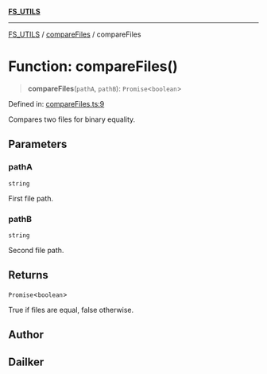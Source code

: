 [**FS_UTILS**](../../README.md)

***

[FS_UTILS](../../README.md) / [compareFiles](../README.md) / compareFiles

# Function: compareFiles()

> **compareFiles**(`pathA`, `pathB`): `Promise`\<`boolean`\>

Defined in: [compareFiles.ts:9](https://github.com/dailker/everyutil/blob/26e2bb73429918cf0d08899e9efd90b82a42c92e/src/fs/compareFiles.ts#L9)

Compares two files for binary equality.

## Parameters

### pathA

`string`

First file path.

### pathB

`string`

Second file path.

## Returns

`Promise`\<`boolean`\>

True if files are equal, false otherwise.

## Author

## Dailker
